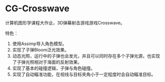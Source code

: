 # CG-Crosswave

计算机图形学课程大作业，3D弹幕射击游戏游戏Crosswave。

特色：
1. 使用Assimp导入角色模型。
2. 实现了子弹Bloom泛光效果。
3. 动态光照，运行中的子弹也会发光，并且可以同时存在多个子弹光源，也实现了子弹光照相对于海面的反射效果。
4. 实现了基本的碰撞逻辑，子弹与角色碰撞。 
5. 实现了自动瞄准功能，在视线与目标夹角小于一定程度时会自动瞄准目标。
